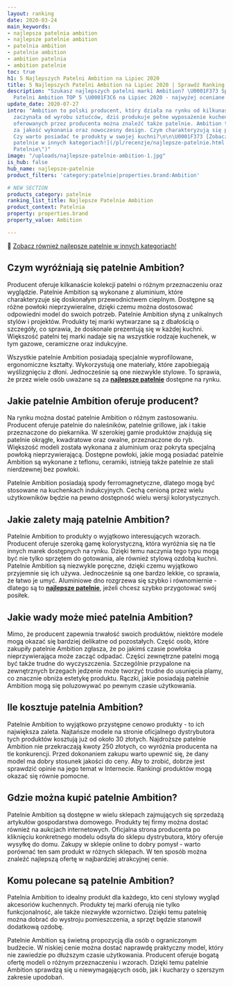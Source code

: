 ```yaml
---
layout: ranking
date: 2020-03-24
main_keywords:
- najlepsza patelnia ambition
- najlepsze patelnie ambition
- patelnia ambition
- patelnie ambition
- ambition patelnia
- ambition patelnie
toc: true
h1: 5 Najlepszych Patelni Ambition na Lipiec 2020
title: 5 Najlepszych Patelni Ambition na Lipiec 2020 | Sprawdź Ranking i Ceny
description: "Szukasz najlepszych patelni marki Ambition? \U0001F373 Sprawdź Ranking
  Patelni Ambition TOP 5 \U0001F3C6 na Lipiec 2020 - najwyżej oceniane produkty."
update_date: 2020-07-27
intro: "Ambition to polski producent, który działa na rynku od kilkunastu lat. Marka
  zaczynała od wyrobu sztućców, dziś produkuje pełne wyposażenie kuchenne. Wśród produktów
  oferowanych przez producenta można znaleźć także patelnie. Ambition to marka ceniona
  za jakość wykonania oraz nowoczesny design. Czym charakteryzują się patelnie Ambition?
  Czy warto posiadać te produkty w swojej kuchni?\n\n\U0001F373 [Zobacz również najlepsze
  patelnie w innych kategoriach!](/pl/recenzje/najlepsze-patelnie.html \"Najlepsze
  Patelnie\")" 
image: "/uploads/najlepsze-patelnie-ambition-1.jpg"
is_hub: false
hub_name: najlepsze-patelnie
product_filters: 'category:patelnie|properties.brand:Ambition'

# NEW SECTION
products_category: patelnie
ranking_list_title: Najlepsze Patelnie Ambition
product_context: Patelnia
property: properties.brand
property_value: Ambition

---
```

🍳 [Zobacz również najlepsze patelnie w innych kategoriach!](/pl/recenzje/najlepsze-patelnie.html "Najlepsze Patelnie")

## Czym wyróżniają się patelnie Ambition?

Producent oferuje kilkanaście kolekcji patelni o różnym przeznaczeniu oraz wyglądzie. Patelnie Ambition są wykonane z aluminium, które charakteryzuje się doskonałym przewodnictwem cieplnym. Dostępne są różne powłoki nieprzywieralne, dzięki czemu można dostosować odpowiedni model do swoich potrzeb. Patelnie Ambition słyną z unikalnych stylów i projektów. Produkty tej marki wytwarzane są z dbałością o szczegóły, co sprawia, że doskonale prezentują się w każdej kuchni. Większość patelni tej marki nadaje się na wszystkie rodzaje kuchenek, w tym gazowe, ceramiczne oraz indukcyjne.

Wszystkie patelnie Ambition posiadają specjalnie wyprofilowane, ergonomiczne kształty. Wykorzystują one materiały, które zapobiegają wyślizgnięciu z dłoni. Jednocześnie są one niezwykle stylowe. To sprawia, że przez wiele osób uważane są za [**najlepsze patelnie**](/pl/recenzje/najlepsze-patelnie.html "Najlepsze Patelnie") dostępne na rynku.

## Jakie patelnie Ambition oferuje producent?

Na rynku można dostać patelnie Ambition o różnym zastosowaniu. Producent oferuje patelnie do naleśników, patelnie grillowe, jak i takie przeznaczone do piekarnika. W szerokiej gamie produktów znajdują się patelnie okrągłe, kwadratowe oraz owalne, przeznaczone do ryb. Większość modeli została wykonana z aluminium oraz pokryta specjalną powłoką nieprzywierającą. Dostępne powłoki, jakie mogą posiadać patelnie Ambition są wykonane z teflonu, ceramiki, istnieją także patelnie ze stali nierdzewnej bez powłoki.

Patelnie Ambition posiadają spody ferromagnetyczne, dlatego mogą być stosowane na kuchenkach indukcyjnych. Cechą cenioną przez wielu użytkowników będzie na pewno dostępność wielu wersji kolorystycznych.

## Jakie zalety mają patelnie Ambition?

Patelnie Ambition to produkty o wyjątkowo interesujących wzorach. Producent oferuje szeroką gamę kolorystyczną, która wyróżnia się na tle innych marek dostępnych na rynku. Dzięki temu naczynia tego typu mogą być nie tylko sprzętem do gotowania, ale również stylową ozdobą kuchni. Patelnie Ambition są niezwykle poręczne, dzięki czemu wyjątkowo przyjemnie się ich używa. Jednocześnie są one bardzo lekkie, co sprawia, że łatwo je umyć. Aluminiowe dno rozgrzewa się szybko i równomiernie - dlatego są to [**najlepsze patelnie**](/pl/recenzje/najlepsze-patelnie.html "Najlepsze Patelnie"), jeżeli chcesz szybko przygotować swój posiłek.

## Jakie wady może mieć patelnia Ambition?

Mimo, że producent zapewnia trwałość swoich produktów, niektóre modele mogą okazać się bardziej delikatne od pozostałych. Część osób, które zakupiły patelnie Ambition zgłasza, że po jakimś czasie powłoka nieprzywierająca może zacząć odpadać. Części zewnętrzne patelni mogą być także trudne do wyczyszczenia. Szczególnie przypalone na zewnętrznych brzegach jedzenie może tworzyć trudne do usunięcia plamy, co znacznie obniża estetykę produktu. Rączki, jakie posiadają patelnie Ambition mogą się poluzowywać po pewnym czasie użytkowania.

## Ile kosztuje patelnia Ambition?

Patelnie Ambition to wyjątkowo przystępne cenowo produkty - to ich największa zaleta. Najtańsze modele na stronie oficjalnego dystrybutora tych produktów kosztują już od około 30 złotych. Najdroższe patelnie Ambition nie przekraczają kwoty 250 złotych, co wyróżnia producenta na tle konkurencji. Przed dokonaniem zakupu warto upewnić się, że dany model ma dobry stosunek jakości do ceny. Aby to zrobić, dobrze jest sprawdzić opinie na jego temat w Internecie. Rankingi produktów mogą okazać się równie pomocne.

## Gdzie można kupić patelnie Ambition?

Patelnie Ambition są dostępne w wielu sklepach zajmujących się sprzedażą artykułów gospodarstwa domowego. Produkty tej firmy można dostać również na aukcjach internetowych. Oficjalna strona producenta po kliknięciu konkretnego modelu odsyła do sklepu dystrybutora, który oferuje wysyłkę do domu. Zakupy w sklepie online to dobry pomysł - warto porównać ten sam produkt w różnych sklepach. W ten sposób można znaleźć najlepszą ofertę w najbardziej atrakcyjnej cenie.

## Komu polecane są patelnie Ambition?

Patelnia Ambition to idealny produkt dla każdego, kto ceni stylowy wygląd akcesoriów kuchennych. Produkty tej marki oferują nie tylko funkcjonalność, ale także niezwykłe wzornictwo. Dzięki temu patelnię można dobrać do wystroju pomieszczenia, a sprzęt będzie stanowił dodatkową ozdobę.

Patelnie Ambition są świetną propozycją dla osób o ograniczonym budżecie. W niskiej cenie można dostać naprawdę praktyczny model, który nie zawiedzie po dłuższym czasie użytkowania. Producent oferuje bogatą ofertę modeli o różnym przeznaczeniu i wzorach. Dzięki temu patelnie Ambition sprawdzą się u niewymagających osób, jak i kucharzy o szerszym zakresie upodobań.